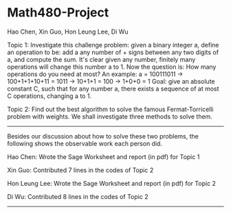 Math480-Project
===============

Hao Chen, Xin Guo, Hon Leung Lee, Di Wu

Topic 1:
Investigate this challenge problem: given a binary integer a, define an operation to be: add a any number of + signs between any two digits of a, and compute the sum. It's clear given any number, finitely many operations will change this number a to 1. Now the question is: How many operations do you need at most? An example: a = 100111011 -> 100+1+1+10+11 = 1011 -> 10+1+1 = 100 -> 1+0+0 = 1 Goal: give an absolute constant C, such that for any number a, there exists a sequence of at most C operations, changing a to 1.

Topic 2: 
Find out the best algorithm to solve the famous Fermat-Torricelli problem with weights. We shall investigate three methods to solve them.

----------------------------------------------

Besides our discussion about how to solve these two problems, the following shows the observable work each person did. 

Hao Chen: Wrote the Sage Worksheet and report (in pdf) for Topic 1

Xin Guo: Contributed 7 lines in the codes of Topic 2

Hon Leung Lee: Wrote the Sage Worksheet and report (in pdf) for Topic 2
 
Di Wu: Contributed 8 lines in the codes of Topic 2

-----------------------------------------------
